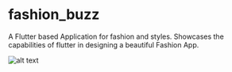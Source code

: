 # fashion_buzz

A Flutter based Application for fashion and styles. Showcases the capabilities of flutter in designing a beautiful Fashion App.


![alt text](https://drive.google.com/open?id=1aPNISN4r7eQNzoKNoxhZT5puIZTrDMlr)

